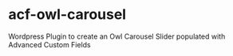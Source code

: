 # acf-owl-carousel
 Wordpress Plugin to create an Owl Carousel Slider populated with Advanced Custom Fields
